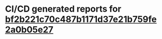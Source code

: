 # CI/CD generated reports for [bf2b221c70c487b1171d37e21b759fe2a0b05e27](https://github.com/hydephp/develop/commit/bf2b221c70c487b1171d37e21b759fe2a0b05e27)
